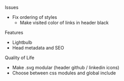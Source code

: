Issues

- Fix ordering of styles
  - Make visited color of links in header black

Features

- Lightbulb
- Head metadata and SEO

Quality of Life

- Make .svg modular (header github / linkedin icons)
- Choose between css modules and global include
